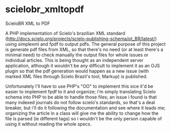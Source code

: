 # scielobr_xmltopdf
ScieloBR XML to PDF

A PHP implementation of Scielo's brazilian XML standard (http://docs.scielo.org/projects/scielo-publishing-schema/pt_BR/latest/) using simplexml and fpdf to output pdfs. The general purpose of this project is generate pdf files from XML, so that there's no need (or at least there's a minimal need) to check manually the output files for whole issues or individual articles. This is being thought as an independent server application, although it wouldn't be any difficult to implement it as an OJS plugin so that the pdf generation would happen as a new issue (with marked XML files through Scielo Brazil's tool, Markup) is published.

Unfortunately I'll have to use PHP's "OO" to implement this sice it'd be easier to implement fpdf to it and organize; i'm simply translating Scielo schema into PHP to be able to handle those files; an issue i found is that many indexed journals do not follow scielo's standards, so that's a deal breaker, but i'll do it following the documentation and see where it leads me; organizing the article in a class will give me the ability to change how the file is parsed (ie different tags) so i wouldn't be the only person capable of using it without reading the whole specs.
